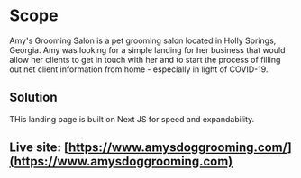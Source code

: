 # Scope
Amy's Grooming Salon is a pet grooming salon located in Holly Springs, Georgia. Amy was looking for a simple landing for her business that would allow her clients to get in touch with her and to start the process of filling out net client information from home - especially in light of COVID-19.

## Solution
THis landing page is built on Next JS for speed and expandability.

## Live site: [https://www.amysdoggrooming.com/](https://www.amysdoggrooming.com)

